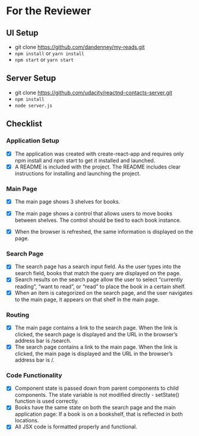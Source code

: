 # For the Reviewer

## UI Setup
- git clone https://github.com/dandenney/my-reads.git
- `npm install` or `yarn install`
- `npm start` or `yarn start`

## Server Setup
- git clone https://github.com/udacity/reactnd-contacts-server.git
- `npm install`
- `node server.js`

## Checklist

### Application Setup
- [x] The application was created with create-react-app and requires only npm install and npm start to get it installed and launched.
- [x] A README is included with the project. The README includes clear instructions for installing and launching the project.

### Main Page
- [x] The main page shows 3 shelves for books.

- [x] The main page shows a control that allows users to move books between shelves. The control should be tied to each book instance.
- [x] When the browser is refreshed, the same information is displayed on the page.

### Search Page

- [x] The search page has a search input field. As the user types into the search field, books that match the query are displayed on the page.
- [x] Search results on the search page allow the user to select “currently reading”, “want to read”, or “read” to place the book in a certain shelf.
- [x] When an item is categorized on the search page, and the user navigates to the main page, it appears on that shelf in the main page.

### Routing
- [x] The main page contains a link to the search page. When the link is clicked, the search page is displayed and the URL in the browser’s address bar is /search.
- [x] The search page contains a link to the main page. When the link is clicked, the main page is displayed and the URL in the browser’s address bar is /.

### Code Functionality
- [x] Component state is passed down from parent components to child components. The state variable is not modified directly - setState() function is used correctly.
- [x] Books have the same state on both the search page and the main application page: If a book is on a bookshelf, that is reflected in both locations.
- [x] All JSX code is formatted properly and functional.
